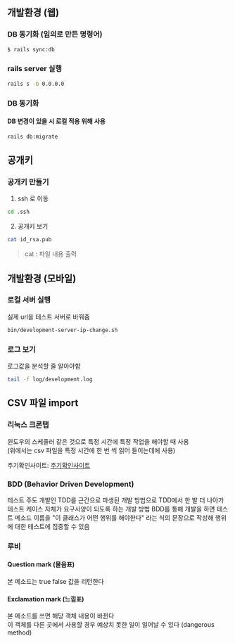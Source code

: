 ## 개발환경 (웹)

### DB 동기화 (임의로 만든 명령어)
```bash
$ rails sync:db
```

### rails server 실행
```bash
rails s -b 0.0.0.0
```

### DB 동기화 
#### DB 변경이 있을 시 로컬 적용 위해 사용 
```bash
rails db:migrate
```



## 공개키 

### 공개키 만들기
1. ssh 로 이동
```bash
cd .ssh 
```
2. 공개키 보기
```bash
cat id_rsa.pub  
```
> cat : 파일 내용 출력 

## 개발환경 (모바일)

### 로컬 서버 실행
실제 url을 테스트 서버로 바꿔줌
```bash
bin/development-server-ip-change.sh
```


### 로그 보기
로그값을 분석할 줄 알아야함
```bash
tail -f log/development.log 
```
## CSV 파일 import


### 리눅스 크론탭
윈도우의 스케줄러 같은 것으로 특정 시간에 특정 작업을 해야할 때 사용 <br>
(위에서는 csv 파일을 특정 시간에 한 번 씩 읽어 들이는데에 사용) <br> 

주기확인사이트: [주기확인사이트](https://crontab.guru/#)


### BDD (Behavior Driven Development)
테스트 주도 개발인 TDD를 근간으로 파생된 개발 방법으로 TDD에서 한 발 더 나아가 테스트 케이스 자체가 요구사양이 되도록 하는 개발 방법
BDD를 통해 개발을 하면 테스트 메소드 이름을 "이 클래스가 어떤 행위를 해야한다" 라는 식의 문장으로 작성해 행위에 대한 테스트에 집중할 수 있음

### 루비 
#### Question mark (물음표)
본 메소드는 true false 값을 리턴한다 <br>

#### Exclamation mark (느낌표)
본 메소드를 쓰면 해당 객체 내용이 바뀐다 <br>
이 객체를 다른 곳에서 사용할 경우 예상치 못한 일이 일어날 수 있다 (dangerous method)



